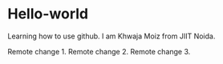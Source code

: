 # Hello-world
Learning how to use github.
I am Khwaja Moiz from JIIT Noida.

Remote change 1.
Remote change 2.
Remote change 3.
